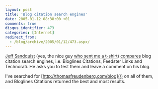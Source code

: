 ```yaml
---
layout: post
title: 'Blog citation search engines'
date: 2005-01-12 08:38:00 +01
comments: true
disqus_identifier: 473
categories: [Internet]
redirect_from:
  - /blog/archive/2005/01/12/473.aspx/
---
```


[Jeff Sandquist](http://www.jeffsandquist.com/) (yes, the nice guy [who sent me a t-shirt](/archive/2003/10/21/thanks-jeff/)) [compares](http://www.jeffsandquist.com/PermaLink,guid,f1acdcee-053a-4d03-8f9f-1ea1077d769e.aspx) blog citation search engines, i.e. [](http://www.jeffsandquist.com/ct.ashx?id=f1acdcee-053a-4d03-8f9f-1ea1077d769e&url=http%3a%2f%2fbloglines.com%2fcitations%3furl%3djeffsandquist.com%26submit%3dSearch)Bloglines Citations, [](http://www.jeffsandquist.com/ct.ashx?id=f1acdcee-053a-4d03-8f9f-1ea1077d769e&url=http%3a%2f%2ffeedster.com%2flinks.php%3furl%3djeffsandquist.com)Feedster Links and [](http://www.jeffsandquist.com/ct.ashx?id=f1acdcee-053a-4d03-8f9f-1ea1077d769e&url=http%3a%2f%2fwww.technorati.com%2fcosmos%2fsearch.html%3frank%3d%26url%3djeffsandquist.com)Technorati. He asks you to test them and leave a comment on his blog.

I've searched for [http://thomasfreudenberg.com/blog](/) on all of them, and [](http://www.jeffsandquist.com/ct.ashx?id=f1acdcee-053a-4d03-8f9f-1ea1077d769e&url=http%3a%2f%2fbloglines.com%2fcitations%3furl%3djeffsandquist.com%26submit%3dSearch)Bloglines Citations returned the best and most results.

